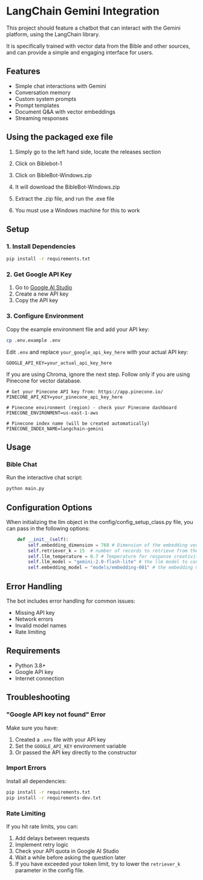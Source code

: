 # LangChain Gemini Integration

This project should feature a chatbot that can interact with the Gemini platform, using the LangChain library.

It is specifically trained with vector data from the Bible and other sources, and can provide a simple and engaging interface for users.

## Features

- Simple chat interactions with Gemini
- Conversation memory
- Custom system prompts
- Prompt templates
- Document Q&A with vector embeddings
- Streaming responses

## Using the packaged exe file

1. Simply go to the left hand side, locate the releases section

2. Click on Biblebot-1

3. Click on BibleBot-Windows.zip

4. It will download the BibleBot-Windows.zip

5. Extract the .zip file, and run the .exe file

6. You must use a Windows machine for this to work

## Setup

### 1. Install Dependencies

```bash
pip install -r requirements.txt
```

### 2. Get Google API Key

1. Go to [Google AI Studio](https://makersuite.google.com/app/apikey)
2. Create a new API key
3. Copy the API key

### 3. Configure Environment

Copy the example environment file and add your API key:

```bash
cp .env.example .env
```

Edit `.env` and replace `your_google_api_key_here` with your actual API key:

```
GOOGLE_API_KEY=your_actual_api_key_here
```
If you are using Chroma, ignore the next step. Follow only if you are using Pinecone for vector database.

```
# Get your Pinecone API key from: https://app.pinecone.io/
PINECONE_API_KEY=your_pinecone_api_key_here

# Pinecone environment (region) - check your Pinecone dashboard
PINECONE_ENVIRONMENT=us-east-1-aws

# Pinecone index name (will be created automatically)
PINECONE_INDEX_NAME=langchain-gemini
```
## Usage

### Bible Chat

Run the interactive chat script:

```bash
python main.py
```

## Configuration Options

When initializing the llm object in the config/config_setup_class.py file, you can pass in the following options:

```python
    def __init__(self):
        self.embedding_dimension = 768 # Dimension of the embedding vectors
        self.retriever_k = 15  # number of records to retrieve from the database
        self.llm_temperature = 0.7 # Temperature for response creativity
        self.llm_model = "gemini-2.0-flash-lite" # the llm model to connect to
        self.embedding_model = "models/embedding-001" # the embedding model to use

```
## Error Handling

The bot includes error handling for common issues:
- Missing API key
- Network errors
- Invalid model names
- Rate limiting

## Requirements

- Python 3.8+
- Google API key
- Internet connection

## Troubleshooting

### "Google API key not found" Error

Make sure you have:
1. Created a `.env` file with your API key
2. Set the `GOOGLE_API_KEY` environment variable
3. Or passed the API key directly to the constructor

### Import Errors

Install all dependencies:
```bash
pip install -r requirements.txt
pip install -r requirements-dev.txt
```

### Rate Limiting

If you hit rate limits, you can:
1. Add delays between requests
2. Implement retry logic
3. Check your API quota in Google AI Studio
4. Wait a while before asking the question later
5. If you have exceeded your token limit, try to lower the `retriever_k` parameter in the config file.
